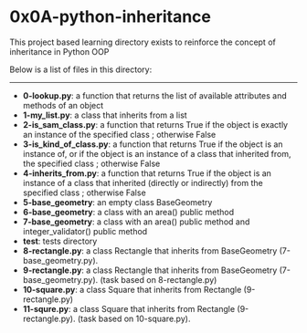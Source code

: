 # 0x0A-python-inheritance

This project based learning directory exists to reinforce the concept of 
inheritance in Python OOP

Below is a list of files in this directory:

---

- **0-lookup.py**: a function that returns the list of available attributes and methods of an object
- **1-my_list.py**: a class that inherits from a list
- **2-is_sam_class.py**: a function that returns True if the object is exactly an instance of the specified class ; otherwise False
- **3-is_kind_of_class.py**:  a function that returns True if the object is an instance of, or if the object is an instance of a class that inherited from, the specified class ; otherwise False
- **4-inherits_from.py**: a function that returns True if the object is an instance of a class that inherited (directly or indirectly) from the specified class ; otherwise False
- **5-base_geometry**: an empty class BaseGeometry
- **6-base_geometry**: a class with an area() public method
- **7-base_geometry**: a class with an area() public method and integer_validator() public method
- **test**: tests directory
- **8-rectangle.py**: a class Rectangle that inherits from BaseGeometry (7-base_geometry.py).
- **9-rectangle.py**:  a class Rectangle that inherits from BaseGeometry (7-base_geometry.py). (task based on 8-rectangle.py)
- **10-square.py**: a class Square that inherits from Rectangle (9-rectangle.py)
- **11-squre.py**: a class Square that inherits from Rectangle (9-rectangle.py). (task based on 10-square.py).
